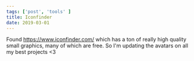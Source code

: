 ```yaml
---
tags: ['post', 'tools' ]
title: Iconfinder
date: 2019-03-01
---
```


Found https://www.iconfinder.com/ which has a ton of really high quality small graphics, many of which are free. So I'm updating the avatars on all my best projects <3 